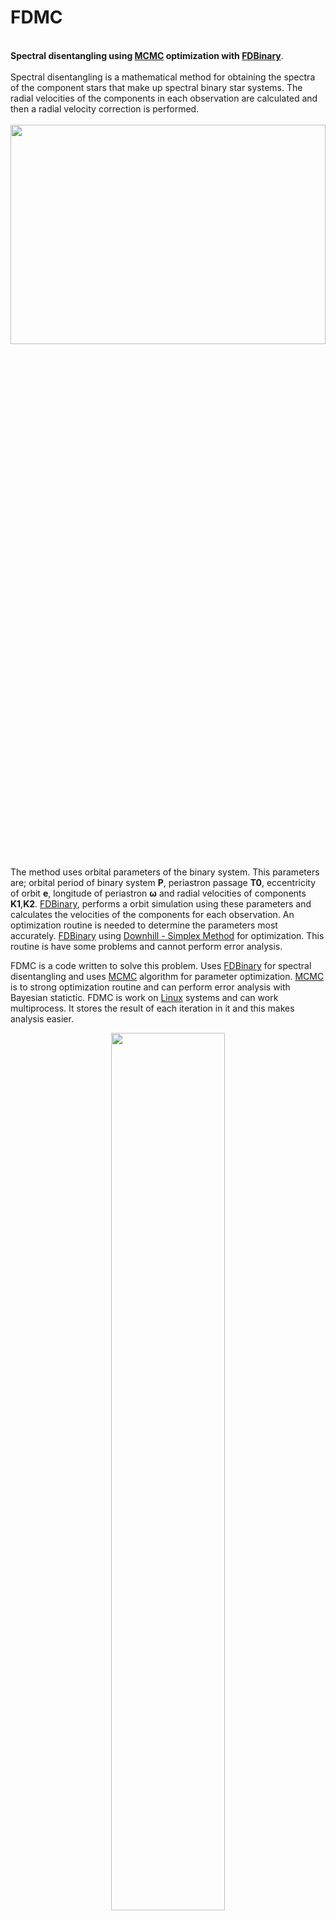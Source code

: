 
# FDMC
\
**Spectral disentangling using [MCMC](https://aip.scitation.org/doi/pdf/10.1063/1.1699114) optimization with [FDBinary](http://sail.zpf.fer.hr/fdbinary/)**.
\
\
Spectral disentangling is a mathematical method for obtaining the spectra of the component stars that make up spectral binary star systems. The radial velocities of the components in each observation are calculated and then a radial velocity correction is performed.
\
\
<img src="https://user-images.githubusercontent.com/100410767/210554256-66f9dab0-1066-47c7-8cb1-da97ae0c4e50.jpg" width=100% height=30%>
\
\
The method uses orbital parameters of the binary system. This parameters are; orbital period of binary system **P**, periastron passage **T0**, eccentricity of orbit **e**, longitude of periastron **ω** and radial velocities of components **K1**,**K2**. [FDBinary](http://sail.zpf.fer.hr/fdbinary/), performs a orbit simulation using these parameters and calculates the velocities of the components for each observation. An optimization routine is needed to determine the parameters most accurately. [FDBinary](http://sail.zpf.fer.hr/fdbinary/) using [Downhill - Simplex Method](https://people.duke.edu/~hpgavin/cee201/Nelder+Mead-ComputerJournal-1965.pdf) for optimization. This routine is have some problems and cannot perform error analysis.

FDMC is a code written to solve this problem. Uses [FDBinary](http://sail.zpf.fer.hr/fdbinary/) for spectral disentangling and uses [MCMC](https://aip.scitation.org/doi/pdf/10.1063/1.1699114) algorithm for parameter optimization. [MCMC](https://aip.scitation.org/doi/pdf/10.1063/1.1699114) is to strong optimization routine and can perform error analysis with Bayesian statictic. FDMC is work on [Linux](https://www.linux.org/) systems and can work multiprocess. It stores the result of each iteration in it and this makes analysis easier.

<p align="center">
    <img src="https://user-images.githubusercontent.com/100410767/210587255-b7721411-e4f2-4877-956d-32870c5c3c53.gif" width=60% height=60%>
</p>

FDMC using [corner plot](https://www.researchgate.net/publication/303872046_cornerpy_Scatterplot_matrices_in_Python/fulltext/5a2cd23ba6fdccfbbf8746e5/cornerpy-Scatterplot-matrices-in-Python.pdf) for error analysis. In this way, the distribution of parameters in optimization space can also be seen. Additionally FDMC includes other different analyses within.

<p align="center">
    <img src="https://user-images.githubusercontent.com/100410767/210513229-29fd33d4-1df2-4ecf-92f8-ac1ba2cf9192.jpg" width=50% height=30%>
</p>

